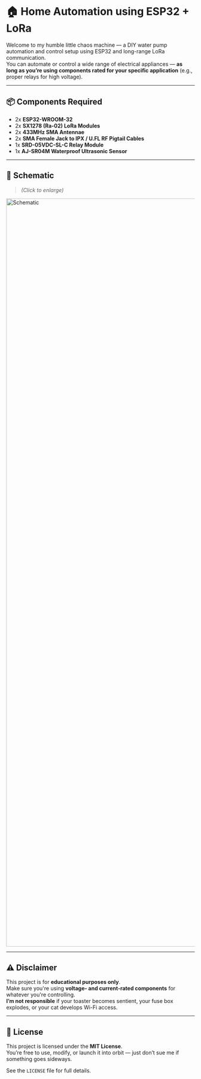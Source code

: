 # 🏠 Home Automation using ESP32 + LoRa

Welcome to my humble little chaos machine — a DIY water pump automation and control setup using ESP32 and long-range LoRa communication.  
You can automate or control a wide range of electrical appliances — **as long as you’re using components rated for your specific application** (e.g., proper relays for high voltage).

---

## 📦 Components Required

- 2x **ESP32-WROOM-32**
- 2x **SX1278 (Ra-02) LoRa Modules**
- 2x **433MHz SMA Antennae**
- 2x **SMA Female Jack to IPX / U.FL RF Pigtail Cables**
- 1x **SRD-05VDC-SL-C Relay Module**
- 1x **AJ-SR04M Waterproof Ultrasonic Sensor**

---

## 🔧 Schematic

> _(Click to enlarge)_

<img width="2000" alt="Schematic" src="https://github.com/user-attachments/assets/be5b64c1-4705-4fa5-8390-d5da07377d7c" />

---

## ⚠️ Disclaimer

This project is for **educational purposes only**.  
Make sure you're using **voltage- and current-rated components** for whatever you're controlling.  
**I’m not responsible** if your toaster becomes sentient, your fuse box explodes, or your cat develops Wi-Fi access.

---

## 🪪 License

This project is licensed under the **MIT License**.  
You’re free to use, modify, or launch it into orbit — just don’t sue me if something goes sideways.

See the `LICENSE` file for full details.
